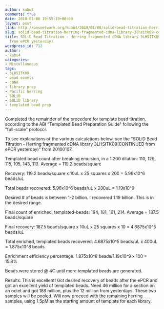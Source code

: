 ```yaml
---
author: kubu4
comments: true
date: 2010-01-08 19:55:19+00:00
layout: post
link: http://onsnetwork.org/kubu4/2010/01/08/solid-bead-titration-herring-fragmented-cdna-library-3lhsitk09-continued-from-epcr-yesterday/
slug: solid-bead-titration-herring-fragmented-cdna-library-3lhsitk09-continued-from-epcr-yesterday
title: SOLiD Bead Titration - Herring fragmented cDNA library 3LHSITK09 (CONTINUED
  from ePCR yesterday)
wordpress_id: 712
author:
- kubu4
categories:
- Miscellaneous
tags:
- 3LHSITK09
- bead counts
- cDNA
- library prep
- Pacific herring
- SOLiD
- SOLiD library
- templated bead prep
---
```


Completed the remainder of the procedure for template bead titration, according to the ABI "Templated Bead Preparation Guide" following the "full-scale" protocol.

To see explanations of the various calculations below, see the "SOLiD Bead Titration - Herring fragmented cDNA library 3LHSITK09(CONTINUED from ePCR yesterday)" from 20100107.

Templated bead count after breaking emulsion, in a 1:200 dilution: 110, 129, 115, 105, 143, 113. Average = 119.2 beads/square

Recovery: 119.2 beads/square x 10uL x 25 squares x 200 = 5.96x10^6 beads/uL

Total beads recovered: 5.96x10^6 beads/uL x 200uL = 1.19x10^9

Desired # of beads is between 1-2 billion. I recovered 1.19 billion. This is in the desired range.

Final count of enriched, templated-beads: 194, 181, 161, 214. Average = 187.5 beads/square

Final recovery: 187.5 beads/square x 10uL x 25 squares x 10 = 4.6875x10^5 beads/uL

Total enriched, templated beads recovered: 4.6875x10^5 beads/uL x 400uL = 1.875x10^8 beads

Enrichment efficiency percentage: 1.875x10^8 beads/1.19x10^9 x 100 = 15.8%

Beads were stored @ 4C until more templated beads are generated.

Results: This is excellent! Got desired recovery of beads after the ePCR and got an excellent yield of templated beads. Need 46 million for a section on an octet and got 188 million, plus the 12 million from yesterdays. These two samples will be pooled. Will now proceed with the remaining herring samples, using 1.5pM as the starting amount of template for each library.

